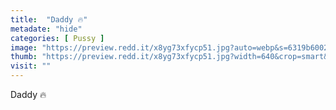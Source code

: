 ```yaml
---
title:  "Daddy 🔥"
metadate: "hide"
categories: [ Pussy ]
image: "https://preview.redd.it/x8yg73xfycp51.jpg?auto=webp&s=6319b6002aa1bfdd61185d875a7624f4545aae40"
thumb: "https://preview.redd.it/x8yg73xfycp51.jpg?width=640&crop=smart&auto=webp&s=7b63b02229112c6d3d131324ff1df46c38e2db7e"
visit: ""
---
```

Daddy 🔥
